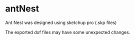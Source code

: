 # antNest

Ant Nest was designed using sketchup pro (.skp files) 

The exported dxf files may have some unexpected changes.
